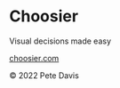 # Choosier

Visual decisions made easy

[choosier.com](https://choosier.com/)

&copy; 2022 Pete Davis
